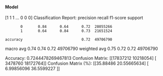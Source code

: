 #### Model
[1 1 1 ... 0 0 0]
Classification Report:
              precision    recall  f1-score   support

           0       0.84      0.64      0.72  28055266
           1       0.64      0.84      0.73  21651524

    accuracy                           0.72  49706790
   macro avg       0.74      0.74      0.72  49706790
weighted avg       0.75      0.72      0.72  49706790

Accuracy: 0.7244478269467813
Confusion Matrix:
[[17837212 10218054]
 [ 3478760 18172764]]
Confusion Matrix (%):
[[35.88486    20.55665634]
 [ 6.99856096 36.5599227 ]]
